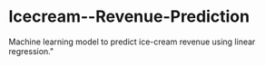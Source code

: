 # Icecream--Revenue-Prediction
Machine learning model to predict ice-cream revenue using linear regression."
